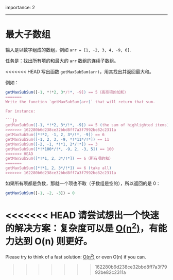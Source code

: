 importance: 2

---

# 最大子数组

输入是以数字组成的数组，例如 `arr = [1, -2, 3, 4, -9, 6]`.

任务是：找出所有项的和最大的 `arr` 数组的连续子数组。

<<<<<<< HEAD
写出函数 `getMaxSubSum(arr)`，用其找出并返回最大和。

例如：

```js
getMaxSubSum([-1, *!*2, 3*/!*, -9]) == 5（高亮项的加和）
=======
Write the function `getMaxSubSum(arr)` that will return that sum.

For instance:

```js
getMaxSubSum([-1, *!*2, 3*/!*, -9]) == 5 (the sum of highlighted items)
>>>>>>> 162280b6d238ce32bbd8ff7a3f7992be82c2311a
getMaxSubSum([*!*2, -1, 2, 3*/!*, -9]) == 6
getMaxSubSum([-1, 2, 3, -9, *!*11*/!*]) == 11
getMaxSubSum([-2, -1, *!*1, 2*/!*]) == 3
getMaxSubSum([*!*100*/!*, -9, 2, -3, 5]) == 100
<<<<<<< HEAD
getMaxSubSum([*!*1, 2, 3*/!*]) == 6（所有项的和）
=======
getMaxSubSum([*!*1, 2, 3*/!*]) == 6 (take all)
>>>>>>> 162280b6d238ce32bbd8ff7a3f7992be82c2311a
```

如果所有项都是负数，那就一个项也不取（子数组是空的），所以返回的是 0：

```js
getMaxSubSum([-1, -2, -3]) = 0
```

<<<<<<< HEAD
请尝试想出一个快速的解决方案：复杂度可以是 [O(n<sup>2</sup>)](https://en.wikipedia.org/wiki/Big_O_notation)，有能力达到 O(n) 则更好。
=======
Please try to think of a fast solution: [O(n<sup>2</sup>)](https://en.wikipedia.org/wiki/Big_O_notation) or even O(n) if you can.
>>>>>>> 162280b6d238ce32bbd8ff7a3f7992be82c2311a
